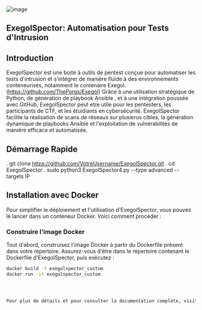 
![image](https://github.com/Erwan923/ExegolSpector/assets/82095453/43bdb0b6-50ea-4e85-85fe-b5d2fc8f3a51)


## ExegolSpector: Automatisation pour Tests d'Intrusion


## Introduction

ExegolSpector est une boite à outils de pentest conçue pour automatiser les tests d'intrusion et s'intégrer de manière fluide à des environnements conteneurisés, notamment le contenaire Exegol. (https://github.com/ThePorgs/Exegol)
Grâce à une utilisation stratégique de Python, de génération de playbook Ansible , et à une intégration poussée avec GitHub, ExegolSpector peut etre utile pour les pentesters, les participants de CTF, et les étuidiants en cybersécurité. 
ExegolSpector facilite la réalisation de scans de réseaux sur plusierus cibles, la génération dynamique de playbooks Ansible et l'exploitation de vulnérabilités de manière efficace et automatisée.

## Démarrage Rapide

 . git clone https://github.com/VotreUsername/ExegolSpector.git
 . cd ExegolSpector
 . sudo python3 ExegolSpector4.py --type advanced --targets IP
 
## Installation avec Docker

Pour simplifier le déploiement et l'utilisation d'ExegolSpector, vous pouvez le lancer dans un conteneur Docker. Voici comment procéder :

### Construire l'image Docker

Tout d'abord, construisez l'image Docker à partir du Dockerfile présent dans votre répertoire. Assurez-vous d'être dans le répertoire contenant le Dockerfile d'ExegolSpector, puis exécutez :

```bash
docker build -t exegolspector_custom
docker run -it exegolspector_custom




Pour plus de détails et pour consulter la documentation complète, visitez Documentation d'ExegolSpector.


